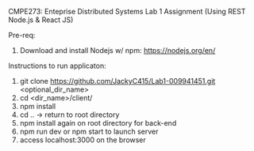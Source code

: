 CMPE273: Enteprise Distributed Systems Lab 1 Assignment (Using REST Node.js &amp; React JS)

Pre-req:
1. Download and install Nodejs w/ npm: https://nodejs.org/en/

Instructions to run applicaton:
1. git clone https://github.com/JackyC415/Lab1-009941451.git <optional_dir_name>
2. cd <dir_name>/client/
3. npm install
4. cd .. -> return to root directory
5. npm install again on root directory for back-end
6. npm run dev or npm start to launch server
7. access localhost:3000 on the browser
